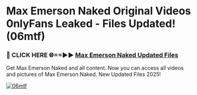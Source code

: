 # Max Emerson Naked Original Videos 0nlyFans Leaked - Files Updated! (06mtf)

<h3>🔴 CLICK HERE 🌐==►► <a href="https://tinyurl.com/up5wt9bj" rel="nofollow">Max Emerson Naked Updated Files</a></h3>

Get Max Emerson Naked and all content. Now you can access all videos and pictures of Max Emerson Naked. New Updated Files 2025!

[![06mtf](https://i.imgur.com/ABiUzMV.gif)](https://tinyurl.com/up5wt9bj)
